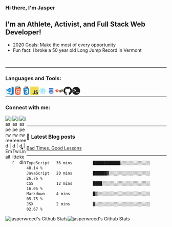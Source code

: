 ### Hi there, I'm Jasper
## I'm an Athlete, Activist, and Full Stack Web Developer!
- 2020 Goals: Make the most of every opportunity
- Fun fact: I broke a 50 year old Long Jump Record in Vermont
<br />

---

### Languages and Tools:

<img align="left" alt="Visual Studio Code" width="26px" src="https://raw.githubusercontent.com/github/explore/80688e429a7d4ef2fca1e82350fe8e3517d3494d/topics/visual-studio-code/visual-studio-code.png" />
<img align="left" alt="HTML5" width="26px" src="https://raw.githubusercontent.com/github/explore/80688e429a7d4ef2fca1e82350fe8e3517d3494d/topics/html/html.png" />
<img align="left" alt="CSS3" width="26px" src="https://raw.githubusercontent.com/github/explore/80688e429a7d4ef2fca1e82350fe8e3517d3494d/topics/css/css.png" />
<img align="left" alt="JavaScript" width="26px" src="https://raw.githubusercontent.com/github/explore/80688e429a7d4ef2fca1e82350fe8e3517d3494d/topics/javascript/javascript.png" />
<img align="left" alt="React" width="26px" src="https://raw.githubusercontent.com/github/explore/80688e429a7d4ef2fca1e82350fe8e3517d3494d/topics/react/react.png" />
<img align="left" alt="SQL" width="26px" src="https://raw.githubusercontent.com/github/explore/80688e429a7d4ef2fca1e82350fe8e3517d3494d/topics/sql/sql.png" />
<img align="left" alt="Git" width="26px" src="https://raw.githubusercontent.com/github/explore/80688e429a7d4ef2fca1e82350fe8e3517d3494d/topics/git/git.png" />
<img align="left" alt="GitHub" width="26px" src="https://raw.githubusercontent.com/github/explore/78df643247d429f6cc873026c0622819ad797942/topics/github/github.png" />
<img align="left" alt="Terminal" width="26px" src="https://raw.githubusercontent.com/github/explore/80688e429a7d4ef2fca1e82350fe8e3517d3494d/topics/terminal/terminal.png" />
<br />

---

### Connect with me:

[<img align='left' alt='jasperwreed | Email' width='22px' src='https://cdn.jsdelivr.net/npm/simple-icons@3.7.0/icons/gmail.svg' />](mailto:jmixon.reed@gmail.com)
[<img align='left' alt='jasperwreed | Twitter' width='22px' src='https://cdn.jsdelivr.net/npm/simple-icons@v3/icons/twitter.svg' />][twitter]
[<img align='left' alt='jasperwreed | LinkedIn' width='22px' src='https://cdn.jsdelivr.net/npm/simple-icons@v3/icons/linkedin.svg' />][linkedin]
<br />

---

### 📕 Latest Blog posts
<!-- BLOG-POST-LIST:START -->
- [Bad Times, Good Lessons](https://dev.to/jasperwreed/bad-times-good-lessons-2l08)
<!-- BLOG-POST-LIST:END -->

---

<!--START_SECTION:waka-->
```text
TypeScript   36 mins         ████████████░░░░░░░░░░░░░   48.14 % 
JavaScript   20 mins         ██████▓░░░░░░░░░░░░░░░░░░   26.76 % 
CSS          12 mins         ████░░░░░░░░░░░░░░░░░░░░░   16.05 % 
Markdown     4 mins          █▒░░░░░░░░░░░░░░░░░░░░░░░   05.75 % 
JSX          2 mins          ▓░░░░░░░░░░░░░░░░░░░░░░░░   02.67 % 
```
<!--END_SECTION:waka-->

<img align='left' alt="jasperwreed's Github Stats" src='https://github-readme-stats.vercel.app/api?username=jasperwreed&show_icons=true&hide_border=true&include_all_commits=true' />
<img align='left' alt="jasperwreed's Github Stats" src='https://github-readme-stats.vercel.app/api/top-langs/?username=jasperwreed' />

[twitter]: https://twitter.com/jasperwreed
[linkedin]: https://www.linkedin.com/in/jasper-reed/